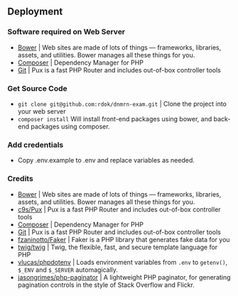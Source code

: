 ## Deployment
### Software required on Web Server
- [Bower][bower_path] | Web sites are made of lots of things — frameworks, libraries, assets, and utilities. Bower manages all these things for you.
- [Composer][composer_path] | Dependency Manager for PHP
- [Git][git_path] | Pux is a fast PHP Router and includes out-of-box controller tools

### Get Source Code
- `git clone git@github.com:rdok/dnmrn-exam.git` | Clone the project into your web server
- `composer install` Will install front-end packages using bower, and back-end packages using composer.

### Add credentials
- Copy .env.example to .env and replace variables as needed.

### Credits
- [Bower][bower_path] | Web sites are made of lots of things — frameworks, libraries, assets, and utilities. Bower manages all these things for you.
- [c9s/Pux][corneltek_c9s_Pux] | Pux is a fast PHP Router and includes out-of-box controller tools
- [Composer][composer_path] | Dependency Manager for PHP
- [Git][git_path] | Pux is a fast PHP Router and includes out-of-box controller tools
- [fzaninotto/Faker][fzaninotto_Faker_path] | Faker is a PHP library that generates fake data for you
- [twig/twig][twig_twig] | Twig, the flexible, fast, and secure template language for PHP
- [vlucas/phpdotenv][vlucas_phpdotenv_path] | Loads environment variables from `.env` to `getenv()`, `$_ENV` and `$_SERVER` automagically.
- [jasongrimes/php-paginator][jasongrimes_php-paginator] | A lightweight PHP paginator, for generating pagination controls in the style of Stack Overflow and Flickr.

[bower_path]: http://bower.io
[composer_path]: https://getcomposer.org/
[git_path]: https://git-scm.com/
[fzaninotto_Faker_path]: https://github.com/fzaninotto/Faker
[vlucas_phpdotenv_path]: https://github.com/vlucas/phpdotenv
[corneltek_c9s_Pux]: https://github.com/c9s/Pux/
[twig_twig]: https://github.com/twigphp/Twig
[jasongrimes_php-paginator]: https://github.com/jasongrimes/php-paginator
